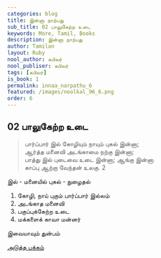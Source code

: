 ```yaml
---
categories: blog
title: இன்னா நாற்பது
sub_title: 02 பாலுகேற்ற உடை
keywords: More, Tamil, Books
description: இன்னா நாற்பது
author: Tamilan
layout: Ruby
nool_author: கபிலர்
nool_publiser: கபிலர்
tags: [கபிலர்]
is_book: 1
permalink: innaa_narpathu_6
featured: /images/noolkal_96_6.png
order: 6
---
```



## 02 பாலுகேற்ற உடை

> பார்ப்பார் இல் கோழியும் நாயும் புகல் இன்னா;  
>  ஆர்த்த மனைவி அடங்காமை நற்கு இன்னா;  
>  பாத்து இல் புடைவை உடை இன்னா; ஆங்கு இன்னா  
>  காப்பு ஆற்றா வேந்தன் உலகு. 2

இல் - மனையில் புகல் - நுழைதல்

  1. கோழி, நாய் புகும் பார்ப்பார் இல்லம் 
  2. அடங்காத மனைவி 
  3. பகுப்புக்கேற்ற உடை 
  4. மக்களைக் காவா மன்னர் 

இவையாவும் துன்பம்

[அடுத்த பக்கம்](innaa_narpathu_7)